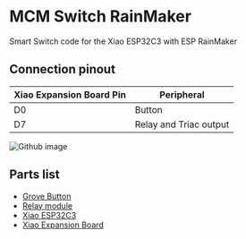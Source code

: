 # MCM Switch RainMaker
Smart Switch code for the Xiao ESP32C3 with ESP RainMaker

## Connection pinout

| Xiao Expansion Board Pin  | Peripheral  |
| ------------------------- | -------------- |
| D0              | Button   |
| D7              | Relay and Triac output   |

![Github image](https://user-images.githubusercontent.com/49886387/223121266-b73ec645-4c20-44f2-a1c1-20286dffe104.jpg)

## Parts list

- [Grove Button](https://www.seeedstudio.com/Grove-Button.html)
- [Relay module](https://www.seeedstudio.com/Grove-Relay.html)
- [Xiao ESP32C3](https://www.seeedstudio.com/Seeed-XIAO-ESP32C3-p-5431.html)
- [Xiao Expansion Board](https://www.seeedstudio.com/Seeeduino-XIAO-Expansion-board-p-4746.html)

